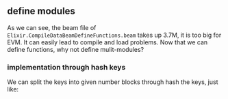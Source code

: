 ## define modules

As we can see, the beam file of `Elixir.CompileDataBeamDefineFunctions.beam` takes up 3.7M, it is too big for EVM. It can easily lead to compile and load problems. Now that we can define functions, why not define mulit-modules?

### implementation through hash keys

We can split the keys into given number blocks through hash the keys, just like:
